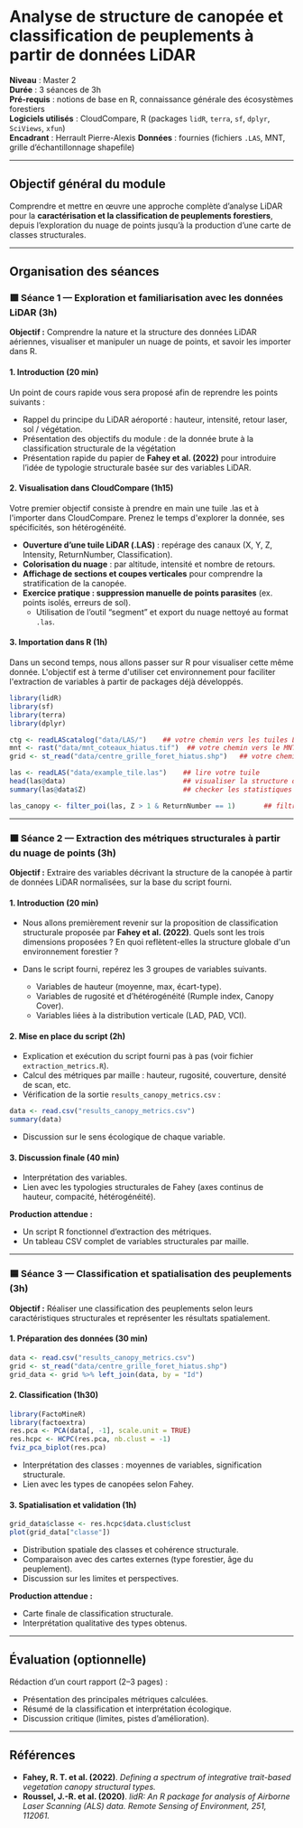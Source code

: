 # Analyse de structure de canopée et classification de peuplements à partir de données LiDAR

**Niveau** : Master 2  
**Durée** : 3 séances de 3h  
**Pré-requis** : notions de base en R, connaissance générale des écosystèmes forestiers  
**Logiciels utilisés** : CloudCompare, R (packages `lidR`, `terra`, `sf`, `dplyr`, `SciViews`, `xfun`)  
**Encadrant** : Herrault Pierre-Alexis
**Données** : fournies (fichiers `.LAS`, MNT, grille d’échantillonnage shapefile)  

---

## Objectif général du module

Comprendre et mettre en œuvre une approche complète d’analyse LiDAR pour la **caractérisation et la classification de peuplements forestiers**, depuis l’exploration du nuage de points jusqu’à la production d’une carte de classes structurales.

---

## Organisation des séances

### 🟩 Séance 1 — Exploration et familiarisation avec les données LiDAR (3h)

**Objectif :** Comprendre la nature et la structure des données LiDAR aériennes, visualiser et manipuler un nuage de points, et savoir les importer dans R.

#### 1. Introduction (20 min)

Un point de cours rapide vous sera proposé afin de reprendre les points suivants : 

- Rappel du principe du LiDAR aéroporté : hauteur, intensité, retour laser, sol / végétation.  
- Présentation des objectifs du module : de la donnée brute à la classification structurale de la végétation 
- Présentation rapide du papier de **Fahey et al. (2022)** pour introduire l’idée de typologie structurale basée sur des variables LiDAR. 

#### 2. Visualisation dans CloudCompare (1h15)

Votre premier objectif consiste à prendre en main une tuile .las et à l'importer dans CloudCompare. Prenez le temps d'explorer la donnée, ses spécificités, son hétérogénéité. 

- **Ouverture d’une tuile LiDAR (.LAS)** : repérage des canaux (X, Y, Z, Intensity, ReturnNumber, Classification).  
- **Colorisation du nuage** : par altitude, intensité et nombre de retours.  
- **Affichage de sections et coupes verticales** pour comprendre la stratification de la canopée.  
- **Exercice pratique : suppression manuelle de points parasites** (ex. points isolés, erreurs de sol).  
  - Utilisation de l’outil “segment” et export du nuage nettoyé au format `.las`.

#### 3. Importation dans R (1h)

Dans un second temps, nous allons passer sur R pour visualiser cette même donnée. L'objectif est à terme d'utiliser cet environnement pour faciliter l'extraction de variables à partir de packages déjà développés. 

```r
library(lidR)
library(sf)
library(terra)
library(dplyr)

ctg <- readLAScatalog("data/LAS/")    ## votre chemin vers les tuiles LAS
mnt <- rast("data/mnt_coteaux_hiatus.tif")  ## votre chemin vers le MNT
grid <- st_read("data/centre_grille_foret_hiatus.shp")   ## votre chemin vers la grille de plots

las <- readLAS("data/example_tile.las")    ## lire votre tuile 
head(las@data)                             ## visualiser la structure de la table attributaire
summary(las@data$Z)                        ## checker les statistiques de hauteur

las_canopy <- filter_poi(las, Z > 1 & ReturnNumber == 1)       ## filtrer les points constituant la canopée
```
---

### 🟧 Séance 2 — Extraction des métriques structurales à partir du nuage de points (3h)

**Objectif :** Extraire des variables décrivant la structure de la canopée à partir de données LiDAR normalisées, sur la base du script fourni.

#### 1. Introduction (20 min)

- Nous allons premièrement revenir sur la proposition de classification structurale proposée par **Fahey et al. (2022)**. Quels sont les trois dimensions proposées ? En quoi reflètent-elles la structure globale d'un environnement forestier ?
- Dans le script fourni, repérez les 3 groupes de variables suivants. 
  
  - Variables de hauteur (moyenne, max, écart-type).  
  - Variables de rugosité et d’hétérogénéité (Rumple index, Canopy Cover).  
  - Variables liées à la distribution verticale (LAD, PAD, VCI).

#### 2. Mise en place du script (2h)

- Explication et exécution du script fourni pas à pas (voir fichier `extraction_metrics.R`).
- Calcul des métriques par maille : hauteur, rugosité, couverture, densité de scan, etc.
- Vérification de la sortie `results_canopy_metrics.csv` :
```r
data <- read.csv("results_canopy_metrics.csv")
summary(data)
```
- Discussion sur le sens écologique de chaque variable.

#### 3. Discussion finale (40 min)
- Interprétation des variables.  
- Lien avec les typologies structurales de Fahey (axes continus de hauteur, compacité, hétérogénéité).

**Production attendue :**
- Un script R fonctionnel d’extraction des métriques.  
- Un tableau CSV complet de variables structurales par maille.  

---

### 🟦 Séance 3 — Classification et spatialisation des peuplements (3h)

**Objectif :** Réaliser une classification des peuplements selon leurs caractéristiques structurales et représenter les résultats spatialement.

#### 1. Préparation des données (30 min)
```r
data <- read.csv("results_canopy_metrics.csv")
grid <- st_read("data/centre_grille_foret_hiatus.shp")
grid_data <- grid %>% left_join(data, by = "Id")
```

#### 2. Classification (1h30)
```r
library(FactoMineR)
library(factoextra)
res.pca <- PCA(data[, -1], scale.unit = TRUE)
res.hcpc <- HCPC(res.pca, nb.clust = -1)
fviz_pca_biplot(res.pca)
```
- Interprétation des classes : moyennes de variables, signification structurale.  
- Lien avec les types de canopées selon Fahey.

#### 3. Spatialisation et validation (1h)
```r
grid_data$classe <- res.hcpc$data.clust$clust
plot(grid_data["classe"])
```
- Distribution spatiale des classes et cohérence structurale.  
- Comparaison avec des cartes externes (type forestier, âge du peuplement).  
- Discussion sur les limites et perspectives.

**Production attendue :**
- Carte finale de classification structurale.  
- Interprétation qualitative des types obtenus.  

---

## Évaluation (optionnelle)

Rédaction d’un court rapport (2–3 pages) :
- Présentation des principales métriques calculées.  
- Résumé de la classification et interprétation écologique.  
- Discussion critique (limites, pistes d’amélioration).

---

## Références

- **Fahey, R. T. et al. (2022)**. *Defining a spectrum of integrative trait-based vegetation canopy structural types.*  
- **Roussel, J.-R. et al. (2020)**. *lidR: An R package for analysis of Airborne Laser Scanning (ALS) data.* *Remote Sensing of Environment, 251, 112061.*
